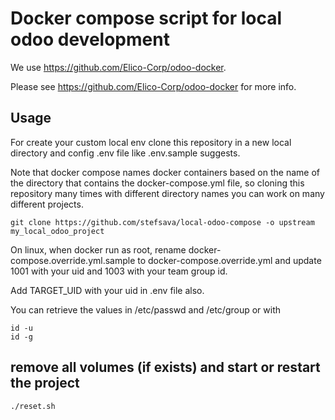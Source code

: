 # Docker compose script for local odoo development

We use https://github.com/Elico-Corp/odoo-docker.

Please see https://github.com/Elico-Corp/odoo-docker for more info.

## Usage

For create your custom local env clone this repository in a new local directory
and config .env file like .env.sample suggests.

Note that docker compose names docker containers based on the name of the directory that contains the docker-compose.yml file,
so cloning this repository many times with different directory names you can work on many different projects.

```
git clone https://github.com/stefsava/local-odoo-compose -o upstream my_local_odoo_project
```

On linux, when docker run as root, rename docker-compose.override.yml.sample to docker-compose.override.yml
and update 1001 with your uid and 1003 with your team group id.

Add TARGET_UID with your uid in .env file also.

You can retrieve the values in /etc/passwd and /etc/group or with

```
id -u
id -g
```

## remove all volumes (if exists) and start or restart the project

```bash
./reset.sh
```

